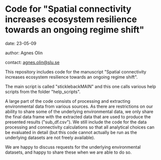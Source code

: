 # Code for "Spatial connectivity increases ecosystem resilience towards an ongoing regime shift"

date: 23-05-09

author: Agnes Olin

contact: agnes.olin@slu.se

This repository includes code for the manuscript "Spatial connectivity increases ecosystem resilience towards an ongoing regime shift".

The main script is called "sticklebackMAIN" and this one calls various help scripts from the folder "help_scripts".

A large part of the code consists of processing and extracting environmental data from various sources. As there are restrictions on our ability to share some of the underlying environmental data, we only share the final data frame with the extracted data that are used to produce the presented results ("sub_df.csv"). We still include the code for the data processing and connectivity calculations so that all analytical choices can be evaluated in detail (but this code cannot actually be run as the underlying datasets are not freely available).

We are happy to discuss requests for the underlying environmental datasets, and happy to share these when we are able to do so.
